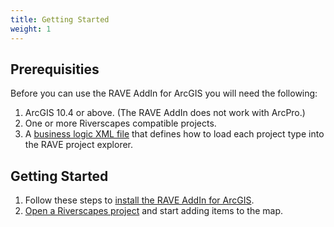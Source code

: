 ```yaml
---
title: Getting Started
weight: 1
---
```


## Prerequisities

Before you can use the RAVE AddIn for ArcGIS you will need the following:

1. ArcGIS 10.4 or above. (The RAVE AddIn does not work with ArcPro.)
1. One or more Riverscapes compatible projects.
1. A [business logic XML file](business-logic.html) that defines how to load each project type into the RAVE project explorer.

## Getting Started

1. Follow these steps to [install the RAVE AddIn for ArcGIS](install.html).
1. [Open a Riverscapes project](open-project.html) and start adding items to the map.
